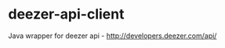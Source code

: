 deezer-api-client
=================

Java wrapper for deezer api - http://developers.deezer.com/api/
